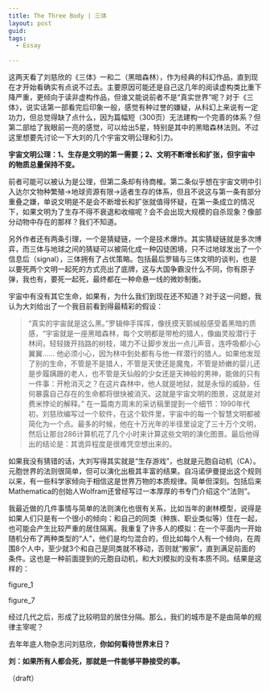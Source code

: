 ```yaml
---
title: The Three Body | 三体
layout: post
guid:
tags:
  - Essay
  
---
```


这两天看了刘慈欣的《三体》一和二（黑暗森林），作为经典的科幻作品，直到现在才开始看确实有点说不过去。主要原因可能还是自己这几年的阅读虚构类比重下降严重，更倾向于读非虚构作品，但谁又能说前者不是“真实世界”呢？对于《三体》，说实话第一部看完后印象一般，感觉有种过誉的嫌疑，从科幻上来说有一定功力，但总觉得缺了点什么，因为篇幅短（300页）无法建构一个完善的体系？但第二部给了我眼前一亮的感觉，可以给出5星，特别是其中的黑暗森林法则。不过这里想要先讨论一下大刘的几个宇宙文明公理和引力。

**宇宙文明公理：1、生存是文明的第一需要；2、文明不断增长和扩张，但宇宙中的物质总量保持不变。**

前者可能可以被认为是公理，但第二条却有待商榷。第二条似乎想在宇宙文明中引入达尔文物种繁殖->地球资源有限->适者生存的体系，但且不说这与第一条有部分重叠之嫌，单说文明是不是会不断增长和扩张就值得怀疑，在第一条成立的情况下，如果文明为了生存不得不衰退和收缩呢？会不会出现大规模的自杀现象？像部分动物中存在的那样？我们不知道。

另外作者还有两条引理，一个是猜疑链，一个是技术爆炸。其实猜疑链就是多次博弈，而三体与地球之间的猜疑可以被简化成一种囚徒困境，只不过地球发出了一个信息后（signal），三体拥有了占优策略。包括最后罗辑与三体文明的谈判，也是以要死两个文明一起死的方式亮出了底牌，这与大国争霸没什么不同，你有原子弹，我也有，要死一起死，最终都在一种命悬一线的微妙制衡。

宇宙中有没有其它生命，如果有，为什么我们到现在还不知道？对于这一问题，我认为大刘给出了一个我目前看到得最精彩的假设：

>“真实的宇宙就是这么黑。”罗辑伸手挥挥，像抚摸天鹅缄般感受着黑暗的质感，“宇宙就是一座黑暗森林，每个文明都是带枪的猎人，像幽灵般潜行于林间，轻轻拨开挡路的树枝，竭力不让脚步发出一点儿声音，连呼吸都小心翼翼…… 他必须小心，因为林中到处都有与他一样潜行的猎人。如果他发现了别的生命，不管是不是猎人，不管是天使还是魔鬼，不管是娇嫩的婴儿还是步履蹒跚的老人，也不管是天仙般的少女还是天神般的男神，能做的只有一件事：开枪消灭之？在这片森林中，他人就是地狱，就是永恒的威胁，任何暴露自己存在的生命都将很快被消灭。这就是宇宙文明的图景，这就是对费米悖论的解释。”
在一篇南方周末的采访稿里提到一个细节：1990年代初，刘慈欣编写过一个软件，在这个软件里，宇宙中的每一个智慧文明都被简化为一个点。最多的时候，他在十万光年的半径里设定了三十万个文明，然后让那台286计算机花了几个小时来计算这些文明的演化图景。最后他得出的结论是：其诡异程度是很难凭空想出来的。

如果我没有猜错的话，大刘写得其实就是“生存游戏”，也就是元胞自动机（CA）。元胞世界的法则很简单，但可以演化出极其丰富的结果。自冯诺伊曼提出这个规则以来，有一些科学家倾向于相信这是世界万物的本质规律。简单但深刻。包括后来Mathematica的创始人Wolfram还曾经写过一本厚厚的书专门介绍这个“法则”。

我最近做的几件事情与简单的法则演化也很有关系，比如当年的谢林模型，说得是如果人们只是有一个很小的倾向：和自己的同类（种族、职业类似等）住在一起，也可能会产生比较严重的居住隔离。我重复了许多人的模拟：在一个平面内一开始随机分布了两种类型的“人”，他们是均匀混合的，但比如每个人有一个倾向，在周围8个人中，至少就3个和自己是同类就不移动，否则就“搬家”，直到满足前面的条件。这也是一种前面提到的元胞自动机，和大刘模拟的没有本质不同。结果是这样的：

figure_1

figure_7

经过几代之后，形成了比较明显的居住分隔。那么，我们的城市是不是由简单的规律主宰呢？

去年年底人物杂志问刘慈欣，**你如何看待世界末日？**

**刘：如果所有人都会死，那就是一件能够平静接受的事。**

（draft）